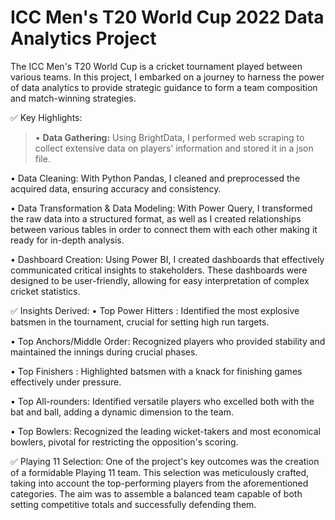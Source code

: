 # ICC Men's T20 World Cup 2022 Data Analytics Project
The ICC Men's T20 World Cup is a cricket tournament played between various teams. In this project, I embarked on a journey to harness the power of data analytics to provide strategic guidance to form a team composition and match-winning strategies.

✅ Key Highlights:
> • **Data Gathering:** Using BrightData, I performed web scraping to collect extensive data on players' information and stored it in a json file.

• Data Cleaning: With Python Pandas, I cleaned and preprocessed the acquired data, ensuring accuracy and consistency.

• Data Transformation & Data Modeling: With Power Query, I transformed the raw data into a structured format, as well as I created relationships between various tables in order to connect them with each other making it ready for in-depth analysis.

• Dashboard Creation: Using Power BI, I created dashboards that effectively communicated critical insights to stakeholders. These dashboards were designed to be user-friendly, allowing for easy interpretation of complex cricket statistics.

✅ Insights Derived:
• Top Power Hitters : Identified the most explosive batsmen in the tournament, crucial for setting high run targets.

• Top Anchors/Middle Order: Recognized players who provided stability and maintained the innings during crucial phases.

• Top Finishers : Highlighted batsmen with a knack for finishing games effectively under pressure.

• Top All-rounders: Identified versatile players who excelled both with the bat and ball, adding a dynamic dimension to the team.

• Top Bowlers: Recognized the leading wicket-takers and most economical bowlers, pivotal for restricting the opposition's scoring.

✅ Playing 11 Selection:
One of the project's key outcomes was the creation of a formidable Playing 11 team. This selection was meticulously crafted, taking into account the top-performing players from the aforementioned categories. The aim was to assemble a balanced team capable of both setting competitive totals and successfully defending them.
